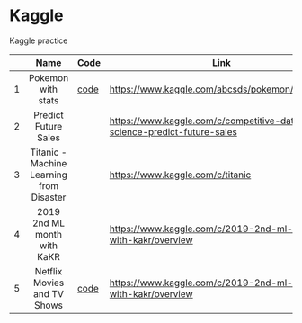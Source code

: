 # Kaggle
Kaggle practice


|   |    Name    | Code  |                     Link                    |
|---|:----------:|------|-------------------------------------------|
| 1 | Pokemon with stats | [code](Pokemon%20with%20stats/pokemon_eda.ipynb)     | https://www.kaggle.com/abcsds/pokemon/version/2|
| 2 | Predict Future Sales  |   |  https://www.kaggle.com/c/competitive-data-science-predict-future-sales |
| 3 | Titanic - Machine Learning from Disaster|               | https://www.kaggle.com/c/titanic   |
| 4 | 2019 2nd ML month with KaKR|               | https://www.kaggle.com/c/2019-2nd-ml-month-with-kakr/overview   |
| 5 | Netflix Movies and TV Shows| [code](Netflix%20Movies%20and%20TV%20Shows/Netflix%20-%20EDA.ipynb)              | https://www.kaggle.com/c/2019-2nd-ml-month-with-kakr/overview   |


<!--stackedit_data:
eyJoaXN0b3J5IjpbLTEyNjU3MDY4MTAsMTg5MDQ5MTYxOF19
-->